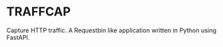 TRAFFCAP
========

Capture HTTP traffic. A Requestbin like application written in Python using FastAPI.